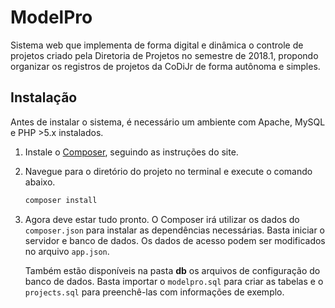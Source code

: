 # ModelPro

Sistema web que implementa de forma digital e dinâmica o controle de projetos criado pela Diretoria de Projetos no semestre de 2018.1, propondo organizar os registros de projetos da CoDiJr de forma autônoma e simples.

## Instalação
Antes de instalar o sistema, é necessário um ambiente com Apache, MySQL e PHP >5.x instalados.

1.  Instale o [Composer](https://getcomposer.org/), seguindo as instruções do site.
2.  Navegue para o diretório do projeto no terminal e execute o comando abaixo.
    ```php
    composer install
    ```
3.  Agora deve estar tudo pronto. O Composer irá utilizar os dados do ``composer.json`` para instalar as dependências necessárias. Basta iniciar o servidor e banco de dados. Os dados de acesso podem ser modificados no arquivo ``app.json``. 

    Também estão disponíveis na pasta **db** os arquivos de configuração do banco de dados. Basta importar o ``modelpro.sql`` para criar as tabelas e o ``projects.sql`` para preenchê-las com informações de exemplo.